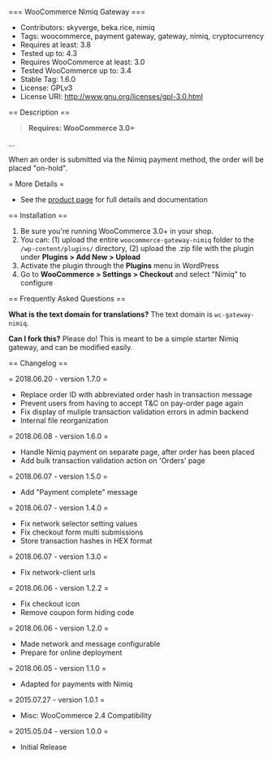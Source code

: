 === WooCommerce Nimiq Gateway ===

 - Contributors: skyverge, beka.rice, nimiq
 - Tags: woocommerce, payment gateway, gateway, nimiq, cryptocurrency
 - Requires at least: 3.8
 - Tested up to: 4.3
 - Requires WooCommerce at least: 3.0
 - Tested WooCommerce up to: 3.4
 - Stable Tag: 1.6.0
 - License: GPLv3
 - License URI: http://www.gnu.org/licenses/gpl-3.0.html

== Description ==

> **Requires: WooCommerce 3.0+**

...

When an order is submitted via the Nimiq payment method, the order will be placed "on-hold".

= More Details =
 - See the [product page](http://www.skyverge.com/product/woocommerce-offline-gateway/) for full details and documentation

== Installation ==

1. Be sure you're running WooCommerce 3.0+ in your shop.
2. You can: (1) upload the entire `woocommerce-gateway-nimiq` folder to the `/wp-content/plugins/` directory, (2) upload the .zip file with the plugin under **Plugins &gt; Add New &gt; Upload**
3. Activate the plugin through the **Plugins** menu in WordPress
4. Go to **WooCommerce &gt; Settings &gt; Checkout** and select "Nimiq" to configure

== Frequently Asked Questions ==

**What is the text domain for translations?**
The text domain is `wc-gateway-nimiq`.

**Can I fork this?**
Please do! This is meant to be a simple starter Nimiq gateway, and can be modified easily.

== Changelog ==

= 2018.06.20 - version 1.7.0 =
 * Replace order ID with abbreviated order hash in transaction message
 * Prevent users from having to accept T&C on pay-order page again
 * Fix display of muliple transaction validation errors in admin backend
 * Internal file reorganization

= 2018.06.08 - version 1.6.0 =
 * Handle Nimiq payment on separate page, after order has been placed
 * Add bulk transaction validation action on 'Orders' page

= 2018.06.07 - version 1.5.0 =
 * Add "Payment complete" message

= 2018.06.07 - version 1.4.0 =
 * Fix network selector setting values
 * Fix checkout form multi submissions
 * Store transaction hashes in HEX format

= 2018.06.07 - version 1.3.0 =
 * Fix network-client urls

= 2018.06.06 - version 1.2.2 =
 * Fix checkout icon
 * Remove coupon form hiding code

= 2018.06.06 - version 1.2.0 =
 * Made network and message configurable
 * Prepare for online deployment

= 2018.06.05 - version 1.1.0 =
 * Adapted for payments with Nimiq

= 2015.07.27 - version 1.0.1 =
 * Misc: WooCommerce 2.4 Compatibility

= 2015.05.04 - version 1.0.0 =
 * Initial Release
